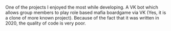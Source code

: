 One of the projects I enjoyed the most while developing. A VK bot which allows group members to play role based mafia boardgame via VK (Yes, it is a clone of more known project). Because of the fact that it was written in 2020, the quality of code is very poor.
